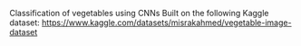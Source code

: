 Classification of vegetables using CNNs
Built on the following Kaggle dataset: https://www.kaggle.com/datasets/misrakahmed/vegetable-image-dataset
